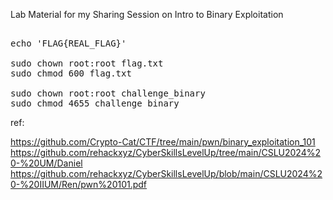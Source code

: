 Lab Material for my Sharing Session on Intro to Binary Exploitation



<pre>

echo 'FLAG{REAL_FLAG}'

sudo chown root:root flag.txt
sudo chmod 600 flag.txt

sudo chown root:root challenge_binary
sudo chmod 4655 challenge_binary</pre>


ref:

https://github.com/Crypto-Cat/CTF/tree/main/pwn/binary_exploitation_101
https://github.com/rehackxyz/CyberSkillsLevelUp/tree/main/CSLU2024%20-%20UM/Daniel
https://github.com/rehackxyz/CyberSkillsLevelUp/blob/main/CSLU2024%20-%20IIUM/Ren/pwn%20101.pdf
